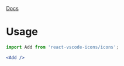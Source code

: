 [Docs](https://react-vscode-icons.now.sh)

# Usage

```jsx
import Add from 'react-vscode-icons/icons';

<Add />
``` 